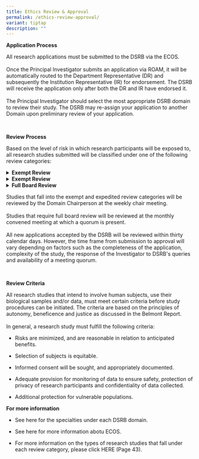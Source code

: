 ```yaml
---
title: Ethics Review & Approval
permalink: /ethics-review-approval/
variant: tiptap
description: ""
---
```

<p><strong>Application Process</strong>
</p>
<p>All research applications must be submitted to the DSRB via the ECOS.
<br>
<br>Once the Principal Investigator submits an application via ROAM, it will
be automatically routed to the Department Representative (DR) and subsequently
the Institution Representative (IR) for endorsement. The DSRB will receive
the application only after both the DR and IR have endorsed it.
<br>
<br>The Principal Investigator should select the most appropriate DSRB domain
to review their study. The DSRB may re-assign your application to another
Domain upon preliminary review of your application.</p>
<p>&nbsp;</p>
<p><strong>Review Process</strong>
</p>
<p>Based on the level of risk in which research participants will be exposed
to, all research studies submitted will be classified under one of the
following review categories:
<br>
</p>
<div data-type="detailGroup" class="isomer-accordion isomer-accordion-white">
<details class="isomer-details">
<summary><strong>Exempt Review</strong>
</summary>
<div data-type="detailsContent" class="isomer-details-content">
<p>Research studies that involve anonymous surveys and questionnaires, collection
or study of anonymous existing data or tissue specimens, where data/tissue
are either publicly available or subjects cannot be identified, or public
benefit programmes.</p>
<p></p>
</div>
</details>
<details class="isomer-details">
<summary><strong>Exempt Review</strong>
</summary>
<div data-type="detailsContent" class="isomer-details-content">
<p>Research studies that involve anonymous surveys and questionnaires, collection
or study of anonymous existing data or tissue specimens, where data/tissue
are either publicly available or subjects cannot be identified, or public
benefit programmes.</p>
<p></p>
</div>
</details>
<details class="isomer-details">
<summary><strong>Full Board Review</strong>
</summary>
<div data-type="detailsContent" class="isomer-details-content">
<p>Research studies that do not qualify for exempt or expedited review will
be reviewed under full board review. Such studies may include research
studies that involve the study of the safety and efficacy of a medicinal
product, medical device, or research study that involve invasive procedures.</p>
<p></p>
</div>
</details>
</div>
<p></p>
<p></p>
<p>Studies that fall into the exempt and expedited review categories will
be reviewed by the Domain Chairperson at the weekly chair meeting. &nbsp;
<br>
<br>Studies that require full board review will be reviewed at the monthly
convened meeting at which a quorum is present.
<br>
<br>All new applications accepted by the DSRB will be reviewed within thirty
calendar days. However, the time frame from submission to approval will
vary depending on factors such as the completeness of the application,
complexity of the study, the response of the Investigator to DSRB's queries
and availability of a meeting quorum.</p>
<p>&nbsp;</p>
<p><strong>Review Criteria</strong>
</p>
<p>All research studies that intend to involve human subjects, use their
biological samples and/or data, must meet certain criteria before study
procedures can be initiated. The criteria are based on the principles of
autonomy, beneficence and justice as discussed in the Belmont Report.
<br>
<br>In general, a research study must fulfill the following criteria:</p>
<ul data-tight="true" class="tight">
<li>
<p>Risks are minimized, and are reasonable in relation to anticipated benefits.</p>
</li>
<li>
<p>Selection of subjects is equitable.</p>
</li>
<li>
<p>Informed consent will be sought, and appropriately documented.</p>
</li>
<li>
<p>Adequate provision for monitoring of data to ensure safety, protection
of privacy of research participants and confidentiality of data collected.</p>
</li>
<li>
<p>Additional protection for vulnerable populations.</p>
</li>
</ul>
<p></p>
<p><strong>For more information</strong>
</p>
<ul data-tight="true" class="tight">
<li>
<p>See here for the specialties under each DSRB domain.</p>
</li>
<li>
<p>See here for more information abotu ECOS.</p>
</li>
<li>
<p>For more information on the types of research studies that fall under
each review category, please click HERE (Page 43).</p>
</li>
</ul>
<p></p>